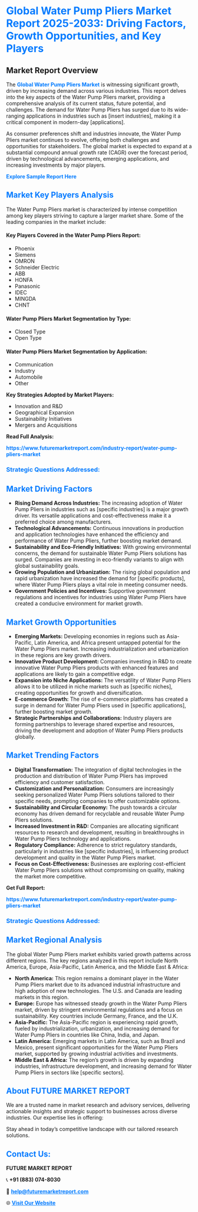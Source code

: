 <h1 style="color: #007BFF;">Global Water Pump Pliers Market Report 2025-2033: Driving Factors, Growth Opportunities, and Key Players</h1>

<section id="overview">
<h2>Market Report Overview</h2>
<p>The <a href="https://www.futuremarketreport.com/industry-report/water-pump-pliers-market" style="color: #007BFF; text-decoration: none;"><strong>Global Water Pump Pliers Market</strong></a> is witnessing significant growth, driven by increasing demand across various industries. This report delves into the key aspects of the Water Pump Pliers market, providing a comprehensive analysis of its current status, future potential, and challenges. The demand for Water Pump Pliers has surged due to its wide-ranging applications in industries such as [insert industries], making it a critical component in modern-day [applications].</p>
<p>As consumer preferences shift and industries innovate, the Water Pump Pliers market continues to evolve, offering both challenges and opportunities for stakeholders. The global market is expected to expand at a substantial compound annual growth rate (CAGR) over the forecast period, driven by technological advancements, emerging applications, and increasing investments by major players.</p>
</section>

<section id="overview">
<p><a href="https://www.futuremarketreport.com/request-sample/reportId=36846" style="color: #007BFF; text-decoration: none;"><strong>Explore Sample Report Here</strong></a></p>
</section>

<section id="key-players">
<h2 style="color: #007BFF;">Market Key Players Analysis</h2>
<p>The Water Pump Pliers market is characterized by intense competition among key players striving to capture a larger market share. Some of the leading companies in the market include:</p>
<h4>Key Players Covered in the Water Pump Pliers Report:</h4>
<ul><li>Phoenix</li><li>Siemens</li><li>OMRON</li><li>Schneider Electric</li><li>ABB</li><li>HONFA</li><li>Panasonic</li><li>IDEC</li><li>MINGDA</li><li>CHNT</li></ul>
<h4>Water Pump Pliers Market Segmentation by Type:</h4>
<ul><li>Closed Type</li><li>Open Type</li></ul>

<h4>Water Pump Pliers Market Segmentation by Application:</h4>
<ul><li>Communication</li><li>Industry</li><li>Automobile</li><li>Other</li></ul>
<p><strong>Key Strategies Adopted by Market Players:</strong></p>
<ul>
<li>Innovation and R&D</li>
<li>Geographical Expansion</li>
<li>Sustainability Initiatives</li>
<li>Mergers and Acquisitions</li>
</ul>
</section>

<section>
<p><strong>Read Full Analysis: </strong></p><a href="https://www.futuremarketreport.com/industry-report/water-pump-pliers-market" style="color: #007BFF; text-decoration: none;"><strong>https://www.futuremarketreport.com/industry-report/water-pump-pliers-market</strong></a>
<h3 style="color: #007BFF;">Strategic Questions Addressed:</h3>
</section>

<section id="driving-factors">
<h2 style="color: #007BFF;">Market Driving Factors</h2>
<ul>
<li><strong>Rising Demand Across Industries:</strong> The increasing adoption of Water Pump Pliers in industries such as [specific industries] is a major growth driver. Its versatile applications and cost-effectiveness make it a preferred choice among manufacturers.</li>
<li><strong>Technological Advancements:</strong> Continuous innovations in production and application technologies have enhanced the efficiency and performance of Water Pump Pliers, further boosting market demand.</li>
<li><strong>Sustainability and Eco-Friendly Initiatives:</strong> With growing environmental concerns, the demand for sustainable Water Pump Pliers solutions has surged. Companies are investing in eco-friendly variants to align with global sustainability goals.</li>
<li><strong>Growing Population and Urbanization:</strong> The rising global population and rapid urbanization have increased the demand for [specific products], where Water Pump Pliers plays a vital role in meeting consumer needs.</li>
<li><strong>Government Policies and Incentives:</strong> Supportive government regulations and incentives for industries using Water Pump Pliers have created a conducive environment for market growth.</li>
</ul>
</section>

<section id="growth-opportunities">
<h2 style="color: #007BFF;">Market Growth Opportunities</h2>
<ul>
<li><strong>Emerging Markets:</strong> Developing economies in regions such as Asia-Pacific, Latin America, and Africa present untapped potential for the Water Pump Pliers market. Increasing industrialization and urbanization in these regions are key growth drivers.</li>
<li><strong>Innovative Product Development:</strong> Companies investing in R&D to create innovative Water Pump Pliers products with enhanced features and applications are likely to gain a competitive edge.</li>
<li><strong>Expansion into Niche Applications:</strong> The versatility of Water Pump Pliers allows it to be utilized in niche markets such as [specific niches], creating opportunities for growth and diversification.</li>
<li><strong>E-commerce Growth:</strong> The rise of e-commerce platforms has created a surge in demand for Water Pump Pliers used in [specific applications], further boosting market growth.</li>
<li><strong>Strategic Partnerships and Collaborations:</strong> Industry players are forming partnerships to leverage shared expertise and resources, driving the development and adoption of Water Pump Pliers products globally.</li>
</ul>
</section>

<section id="trending-factors">
<h2 style="color: #007BFF;">Market Trending Factors</h2>
<ul>
<li><strong>Digital Transformation:</strong> The integration of digital technologies in the production and distribution of Water Pump Pliers has improved efficiency and customer satisfaction.</li>
<li><strong>Customization and Personalization:</strong> Consumers are increasingly seeking personalized Water Pump Pliers solutions tailored to their specific needs, prompting companies to offer customizable options.</li>
<li><strong>Sustainability and Circular Economy:</strong> The push towards a circular economy has driven demand for recyclable and reusable Water Pump Pliers solutions.</li>
<li><strong>Increased Investment in R&D:</strong> Companies are allocating significant resources to research and development, resulting in breakthroughs in Water Pump Pliers technology and applications.</li>
<li><strong>Regulatory Compliance:</strong> Adherence to strict regulatory standards, particularly in industries like [specific industries], is influencing product development and quality in the Water Pump Pliers market.</li>
<li><strong>Focus on Cost-Effectiveness:</strong> Businesses are exploring cost-efficient Water Pump Pliers solutions without compromising on quality, making the market more competitive.</li>
</ul>
</section>

<section>
<p><strong>Get Full Report: </strong></p><a href="https://www.futuremarketreport.com/industry-report/water-pump-pliers-market" style="color: #007BFF; text-decoration: none;"><strong>https://www.futuremarketreport.com/industry-report/water-pump-pliers-market</strong></a>
<h3 style="color: #007BFF;">Strategic Questions Addressed:</h3>
</section>


<section id="regional-analysis">
<h2 style="color: #007BFF;">Market Regional Analysis</h2>
<p>The global Water Pump Pliers market exhibits varied growth patterns across different regions. The key regions analyzed in this report include North America, Europe, Asia-Pacific, Latin America, and the Middle East & Africa:</p>
<ul>
<li><strong>North America:</strong> This region remains a dominant player in the Water Pump Pliers market due to its advanced industrial infrastructure and high adoption of new technologies. The U.S. and Canada are leading markets in this region.</li>
<li><strong>Europe:</strong> Europe has witnessed steady growth in the Water Pump Pliers market, driven by stringent environmental regulations and a focus on sustainability. Key countries include Germany, France, and the U.K.</li>
<li><strong>Asia-Pacific:</strong> The Asia-Pacific region is experiencing rapid growth, fueled by industrialization, urbanization, and increasing demand for Water Pump Pliers in countries like China, India, and Japan.</li>
<li><strong>Latin America:</strong> Emerging markets in Latin America, such as Brazil and Mexico, present significant opportunities for the Water Pump Pliers market, supported by growing industrial activities and investments.</li>
<li><strong>Middle East & Africa:</strong> The region’s growth is driven by expanding industries, infrastructure development, and increasing demand for Water Pump Pliers in sectors like [specific sectors].</li>
</ul>
</section>

<footer>
<h2 style="color: #007BFF;">About FUTURE MARKET REPORT</h2>
<p>We are a trusted name in market research and advisory services, delivering actionable insights and strategic support to businesses across diverse industries. Our expertise lies in offering:</p>

<p>Stay ahead in today’s competitive landscape with our tailored research solutions.</p>

<h2 style="color: #007BFF;">Contact Us:</h2>
<p><strong>FUTURE MARKET REPORT</strong></p>
<p>📞 <strong>+91 (883) 074-8030</strong></p>
<p>📧 <strong><a href="mailto:help@futuremarketreport.com" style="color: #007BFF;">help@futuremarketreport.com</a></strong></p>
<p>🌐 <strong><a href="https://www.futuremarketreport.com/" style="color: #007BFF;">Visit Our Website</a></strong></p>
</footer>